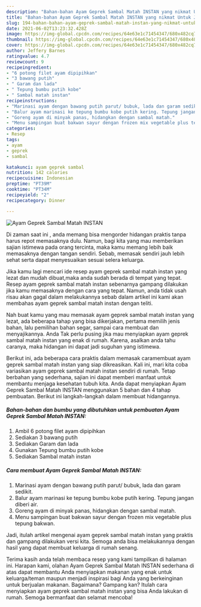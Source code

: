 ```yaml
---
description: "Bahan-bahan Ayam Geprek Sambal Matah INSTAN yang nikmat Untuk Jualan"
title: "Bahan-bahan Ayam Geprek Sambal Matah INSTAN yang nikmat Untuk Jualan"
slug: 194-bahan-bahan-ayam-geprek-sambal-matah-instan-yang-nikmat-untuk-jualan
date: 2021-06-02T13:23:32.428Z
image: https://img-global.cpcdn.com/recipes/64e63e1c71454347/680x482cq70/ayam-geprek-sambal-matah-instan-foto-resep-utama.jpg
thumbnail: https://img-global.cpcdn.com/recipes/64e63e1c71454347/680x482cq70/ayam-geprek-sambal-matah-instan-foto-resep-utama.jpg
cover: https://img-global.cpcdn.com/recipes/64e63e1c71454347/680x482cq70/ayam-geprek-sambal-matah-instan-foto-resep-utama.jpg
author: Jeffery Barnes
ratingvalue: 4.7
reviewcount: 9
recipeingredient:
- "6 potong filet ayam dipipihkan"
- "3 bawang putih"
- " Garam dan lada"
- " Tepung bumbu putih kobe"
- " Sambal matah instan"
recipeinstructions:
- "Marinasi ayam dengan bawang putih parut/ bubuk, lada dan garam sedikit."
- "Balur ayam marinasi ke tepung bumbu kobe putih kering. Tepung jangan diberi air."
- "Goreng ayam di minyak panas, hidangkan dengan sambal matah."
- "Menu sampingan buat bakwan sayur dengan frozen mix vegetable plus tepung bakwan."
categories:
- Resep
tags:
- ayam
- geprek
- sambal

katakunci: ayam geprek sambal 
nutrition: 142 calories
recipecuisine: Indonesian
preptime: "PT39M"
cooktime: "PT34M"
recipeyield: "2"
recipecategory: Dinner

---
```



![Ayam Geprek Sambal Matah INSTAN](https://img-global.cpcdn.com/recipes/64e63e1c71454347/680x482cq70/ayam-geprek-sambal-matah-instan-foto-resep-utama.jpg)

Di zaman  saat ini , anda memang bisa mengorder hidangan praktis tanpa harus repot memasaknya dulu. Namun, bagi kita yang mau memberikan sajian istimewa pada orang tercinta, maka kamu memang lebih baik memasaknya dengan tangan sendiri. Sebab, memasak sendiri jauh lebih sehat serta dapat menyesuaikan sesuai selera keluarga.

Jika kamu lagi mencari ide resep ayam geprek sambal matah instan yang lezat dan mudah dibuat,maka anda sudah berada di tempat yang tepat. Resep ayam geprek sambal matah instan  sebenarnya gampang dilakukan jika kamu memasaknya dengan cara yang tepat. Namun, anda tidak usah risau akan gagal dalam melakukannya 
sebab dalam artikel ini kami akan membahas ayam geprek sambal matah instan dengan teliti.  



Nah buat kamu yang mau memasak ayam geprek sambal matah instan yang lezat, ada beberapa tahap yang bisa dikerjakan, pertama memilih jenis bahan, lalu pemilihan bahan segar, sampai cara membuat dan menyajikannya. Anda Tak perlu pusing jika mau menyiapkan ayam geprek sambal matah instan yang enak di rumah. Karena, asalkan anda  tahu caranya, maka hidangan ini dapat jadi suguhan yang istimewa.

Berikut ini, ada beberapa cara praktis  dalam memasak caramembuat ayam geprek sambal matah instan yang siap dikreasikan. Kali ini, mari kita coba variasikan ayam geprek sambal matah instan sendiri di rumah. Tetap berbahan yang sederhana, sajian ini dapat memberi manfaat untuk membantu menjaga kesehatan tubuh kita. Anda dapat menyiapkan Ayam Geprek Sambal Matah INSTAN menggunakan 5 bahan dan 4 tahap pembuatan. Berikut ini langkah-langkah dalam membuat hidangannya.

<!--inarticleads1-->

##### Bahan-bahan dan bumbu yang dibutuhkan untuk pembuatan Ayam Geprek Sambal Matah INSTAN:

1. Ambil 6 potong filet ayam dipipihkan
1. Sediakan 3 bawang putih
1. Sediakan  Garam dan lada
1. Gunakan  Tepung bumbu putih kobe
1. Sediakan  Sambal matah instan




<!--inarticleads2-->

##### Cara membuat Ayam Geprek Sambal Matah INSTAN:

1. Marinasi ayam dengan bawang putih parut/ bubuk, lada dan garam sedikit.
1. Balur ayam marinasi ke tepung bumbu kobe putih kering. Tepung jangan diberi air.
1. Goreng ayam di minyak panas, hidangkan dengan sambal matah.
1. Menu sampingan buat bakwan sayur dengan frozen mix vegetable plus tepung bakwan.




Jadi, itulah artikel mengenai  ayam geprek sambal matah instan  yang praktis dan gampang dilakukan versi kita. Semoga anda bisa melakukannya dengan hasil yang dapat membuat keluarga di rumah senang. 

Terima kasih anda telah membaca resep yang kami tampilkan di halaman ini. Harapan kami, olahan  Ayam Geprek Sambal Matah INSTAN sederhana di atas dapat membantu Anda menyiapkan makanan yang enak untuk keluarga/teman maupun menjadi inspirasi bagi Anda yang berkeinginan untuk berjualan makanan. Bagaimana? Gampang kan? Itulah cara menyiapkan ayam geprek sambal matah instan yang bisa Anda lakukan di rumah. Semoga bermanfaat dan selamat mencoba!

